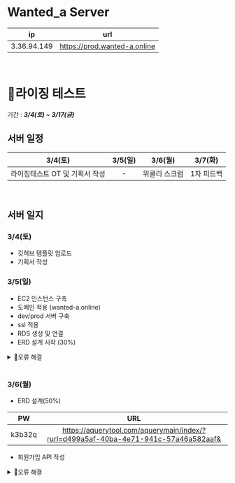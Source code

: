 # Wanted_a Server
| ip | url |
| :--: | :--:  |
|3.36.94.149 | <https://prod.wanted-a.online> |


<br>

# 🌄라이징 테스트
기간 : ***3/4(토) ~ 3/17(금)***
## 서버 일정
| 3/4(토) | 3/5(일) | 3/6(월) | 3/7(화) |
|:--:|:--:|:--:|:--:|
| 라이징테스트 OT 및 기획서 작성 | - | 위클리 스크럼 | 1차 피드백 |

<br>

## 서버 일지
### 3/4(토)
 - 깃허브 템플릿 업로드
 - 기획서 작성
 
### 3/5(일)
 - EC2 인스턴스 구축
 - 도메인 적용 (wanted-a.online)
 - dev/prod 서버 구축
 - ssl 적용
 - RDS 생성 및 연결
 - ERD 설계 시작 (30%)
 <details>
<summary> 🔎오류 해결</summary>
<div markdown="1">

> - DNS 네임 서버 적용 에러 : 홈페이지를 새로고침/ 다시 시작하여 알맞게 입력했는지 다시 한 번 확인하고 시간을 가지고 기다리자. 도메인이 적용되는데 최대 1시간은 필요할 수도 있음
> - EC2 ip로 외부 ip에서 요청시 실행 안 됨 : EC2의 인바운드 규칙을 모든 ip로 수정
> - 서브 도메인 폴더 생성 권한 제한 : permission denied : mysql에 등록된 root 외에 다른 유저가 폴더에 접근할 수 있도록 권한을 부여해 주어야 한다.
> - 서브 도메인 : 연결이 비공개로 설정되어 있지 않습니다 : nginx에 서버를 입력할 때 기존 server 안에 코드를 작성했다. 항상 각각의 서버는 서로를 포함하는 것이 아니라 구분하여 작성해야 함

</div>
</details>

<br>

### 3/6(월)
 - ERD 설계(50%)
 
|PW | URL|
|:--:|:--:|
| k3b32q | https://aquerytool.com/aquerymain/index/?rurl=d499a5af-40ba-4e71-941c-57a46a582aaf& |

 - 회원가입 API 작성
 
 <details>
<summary> 🔎오류 해결</summary>
<div markdown="1">

 > DDL 적용할 때 No database selected 에러 : `use <database명>;` 실행 후 테이블 생성하기 --- https://dalpeng2.tistory.com/84 

</div>
</details>
